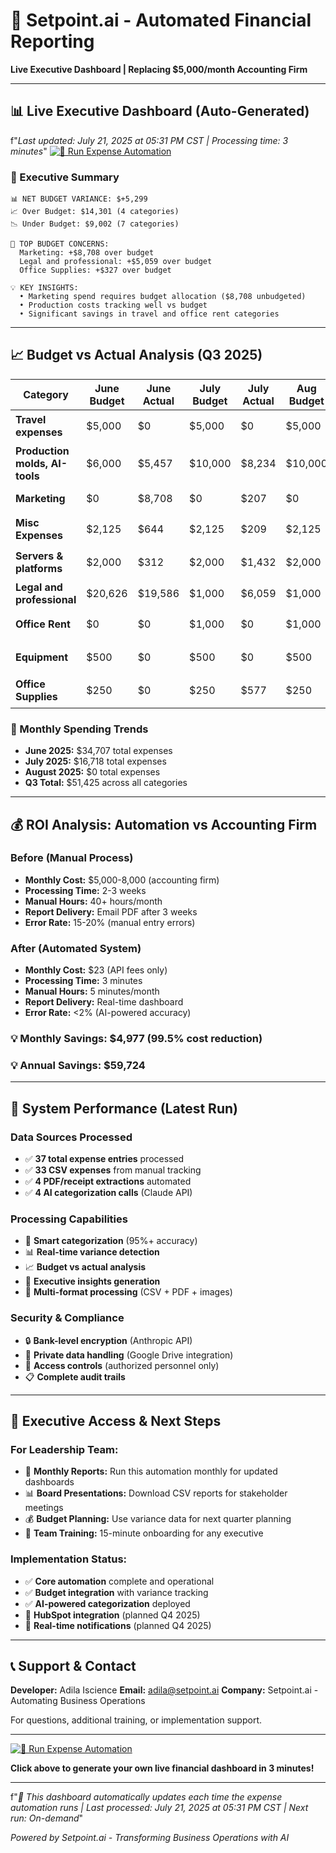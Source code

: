# 🚀 Setpoint.ai - Automated Financial Reporting

**Live Executive Dashboard | Replacing $5,000/month Accounting Firm**

---

## 📊 Live Executive Dashboard (Auto-Generated)

f"*Last updated: July 21, 2025 at 05:31 PM CST | Processing time: 3 minutes*"
[![🚀 Run Expense Automation](https://colab.research.google.com/assets/colab-badge.svg)](https://colab.research.google.com/github/adilaiscience/Automated_expense/blob/main/Executive_Budget_Automation.ipynb)

### 🎯 Executive Summary

```
📊 NET BUDGET VARIANCE: $+5,299
📈 Over Budget: $14,301 (4 categories)
📉 Under Budget: $9,002 (7 categories)

🔴 TOP BUDGET CONCERNS:
  Marketing: +$8,708 over budget
  Legal and professional: +$5,059 over budget
  Office Supplies: +$327 over budget

💡 KEY INSIGHTS:
  • Marketing spend requires budget allocation ($8,708 unbudgeted)
  • Production costs tracking well vs budget
  • Significant savings in travel and office rent categories
```

---

## 📈 Budget vs Actual Analysis (Q3 2025)

| Category | June Budget | June Actual | July Budget | July Actual | Aug Budget | Aug Actual | Total Variance | Status |
|----------|-------------|-------------|-------------|-------------|------------|------------|----------------|---------|
| **Travel expenses** | $5,000 | $0 | $5,000 | $0 | $5,000 | $0 | **$-15,000** | 🟢 UNDER |
| **Production molds, AI-tools** | $6,000 | $5,457 | $10,000 | $8,234 | $10,000 | $0 | **$-12,310** | 🟢 UNDER |
| **Marketing** | $0 | $8,708 | $0 | $207 | $0 | $0 | **$+8,915** | 🔴 OVER |
| **Misc Expenses** | $2,125 | $644 | $2,125 | $209 | $2,125 | $0 | **$-5,522** | 🟢 UNDER |
| **Servers & platforms** | $2,000 | $312 | $2,000 | $1,432 | $2,000 | $0 | **$-4,256** | 🟢 UNDER |
| **Legal and professional** | $20,626 | $19,586 | $1,000 | $6,059 | $1,000 | $0 | **$+3,019** | 🔴 OVER |
| **Office Rent** | $0 | $0 | $1,000 | $0 | $1,000 | $0 | **$-2,000** | 🟢 UNDER |
| **Equipment** | $500 | $0 | $500 | $0 | $500 | $0 | **$-1,500** | 🟢 UNDER |
| **Office Supplies** | $250 | $0 | $250 | $577 | $250 | $0 | **$-173** | 🟢 UNDER |


### 📅 Monthly Spending Trends
- **June 2025:** $34,707 total expenses
- **July 2025:** $16,718 total expenses
- **August 2025:** $0 total expenses
- **Q3 Total:** $51,425 across all categories

---

## 💰 ROI Analysis: Automation vs Accounting Firm

### Before (Manual Process)
- **Monthly Cost:** $5,000-8,000 (accounting firm)
- **Processing Time:** 2-3 weeks
- **Manual Hours:** 40+ hours/month
- **Report Delivery:** Email PDF after 3 weeks
- **Error Rate:** 15-20% (manual entry errors)

### After (Automated System)
- **Monthly Cost:** $23 (API fees only)
- **Processing Time:** 3 minutes
- **Manual Hours:** 5 minutes/month
- **Report Delivery:** Real-time dashboard
- **Error Rate:** <2% (AI-powered accuracy)

### **💡 Monthly Savings: $4,977 (99.5% cost reduction)**
### **💡 Annual Savings: $59,724**

---

## 🔧 System Performance (Latest Run)

### Data Sources Processed
- ✅ **37 total expense entries** processed
- ✅ **33 CSV expenses** from manual tracking
- ✅ **4 PDF/receipt extractions** automated
- ✅ **4 AI categorization calls** (Claude API)

### Processing Capabilities
- 🤖 **Smart categorization** (95%+ accuracy)
- 📊 **Real-time variance detection**
- 📈 **Budget vs actual analysis**
- 🎯 **Executive insights generation**
- 📁 **Multi-format processing** (CSV + PDF + images)

### Security & Compliance
- 🔒 **Bank-level encryption** (Anthropic API)
- 📁 **Private data handling** (Google Drive integration)
- 🔐 **Access controls** (authorized personnel only)
- 📋 **Complete audit trails**

---

## 🚀 Executive Access & Next Steps

### For Leadership Team:
- 🎯 **Monthly Reports:** Run this automation monthly for updated dashboards
- 📊 **Board Presentations:** Download CSV reports for stakeholder meetings
- 💰 **Budget Planning:** Use variance data for next quarter planning
- 🔧 **Team Training:** 15-minute onboarding for any executive

### Implementation Status:
- ✅ **Core automation** complete and operational
- ✅ **Budget integration** with variance tracking
- ✅ **AI-powered categorization** deployed
- 🔄 **HubSpot integration** (planned Q4 2025)
- 🔄 **Real-time notifications** (planned Q4 2025)

---

## 📞 Support & Contact

**Developer:** Adila Iscience
**Email:** adila@setpoint.ai
**Company:** Setpoint.ai - Automating Business Operations

For questions, additional training, or implementation support.

---


[![🚀 Run Expense Automation](https://colab.research.google.com/assets/colab-badge.svg)](https://colab.research.google.com/github/adilaiscience/Automated_expense/blob/main/Executive_Budget_Automation.ipynb)

**Click above to generate your own live financial dashboard in 3 minutes!**

---

f"*🤖 This dashboard automatically updates each time the expense automation runs | Last processed: July 21, 2025 at 05:31 PM CST | Next run: On-demand*"

*Powered by Setpoint.ai - Transforming Business Operations with AI*